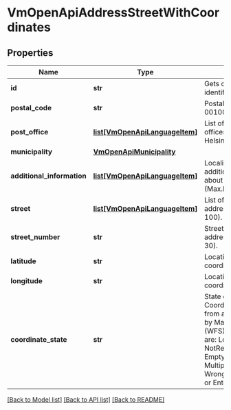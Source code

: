 # VmOpenApiAddressStreetWithCoordinates

## Properties
Name | Type | Description | Notes
------------ | ------------- | ------------- | -------------
**id** | **str** | Gets or sets the identifier. | [optional] 
**postal_code** | **str** | Postal code, for example 00100. | 
**post_office** | [**list[VmOpenApiLanguageItem]**](VmOpenApiLanguageItem.md) | List of localized Post offices, for example Helsinki, Helsingfors. | [optional] 
**municipality** | [**VmOpenApiMunicipality**](VmOpenApiMunicipality.md) |  | [optional] 
**additional_information** | [**list[VmOpenApiLanguageItem]**](VmOpenApiLanguageItem.md) | Localized list of additional information about the address. (Max.Length: 150). | [optional] 
**street** | [**list[VmOpenApiLanguageItem]**](VmOpenApiLanguageItem.md) | List of localized street addresses. (Max.Length: 100). | [optional] 
**street_number** | **str** | Street number for street address. (Max.Length: 30). | [optional] 
**latitude** | **str** | Location latitude coordinate. | [optional] 
**longitude** | **str** | Location longitude coordinate. | [optional] 
**coordinate_state** | **str** | State of coordinates. Coordinates are fetched from a service provided by Maanmittauslaitos (WFS).  Possible values are: Loading, Ok, Failed, NotReceived, EmptyInputReceived, MultipleResultsReceived, WrongFormatReceived or EnteredByUser. | [optional] 

[[Back to Model list]](../README.md#documentation-for-models) [[Back to API list]](../README.md#documentation-for-api-endpoints) [[Back to README]](../README.md)

